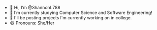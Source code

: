 - 👋 Hi, I’m @ShannonL788
- 🌱 I’m currently studying Computer Science and Software Engineering!
- 💞️ I'll be posting projects I'm currently working on in college.
- 😄 Pronouns: She/Her


